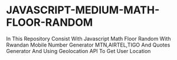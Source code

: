 # JAVASCRIPT-MEDIUM-MATH-FLOOR-RANDOM
In This Repository Consist With Javascript Math Floor Random With Rwandan Mobile Number Generator MTN,AIRTEL,TIGO And Quotes Generator And Using Geolocation API To Get User Location
